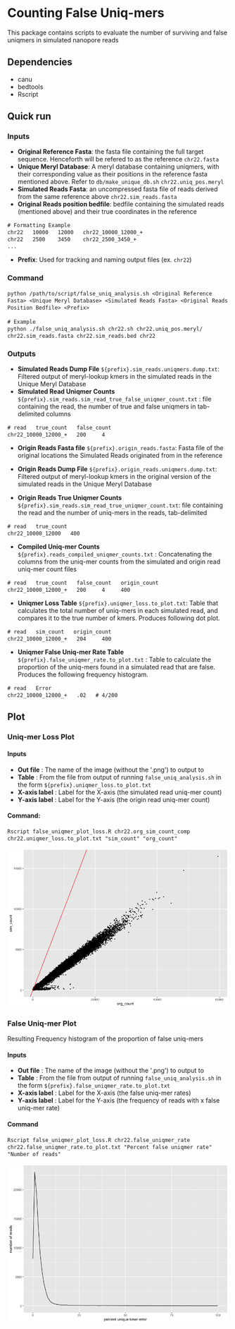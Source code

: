 # Counting False Uniq-mers

This package contains scripts to evaluate the number of surviving and false uniqmers in simulated nanopore reads

## Dependencies
- canu
- bedtools
- Rscript

## Quick run
### Inputs
- **Original Reference Fasta**: the fasta file containing the full target sequence. Henceforth will be refered to as the reference
`chr22.fasta`
- **Unique Meryl Database**: A meryl database containing uniqmers, with their corresponding value as their positions in the reference fasta mentioned above. Refer to `db/make_unique_db.sh` 
`chr22.uniq_pos.meryl`
- **Simulated Reads Fasta**: an uncompressed fasta file of reads derived from the same reference above
`chr22.sim_reads.fasta`
- **Original Reads position bedfile**: bedfile containing the simulated reads (mentioned above) and their true coordinates in the reference
```
# Formatting Example
chr22   10000   12000   chr22_10000_12000_+
chr22   2500    3450    chr22_2500_3450_+
...
```
- **Prefix**: Used for tracking and naming output files (ex. `chr22`)


### Command

```
python /path/to/script/false_uniq_analysis.sh <Original Reference Fasta> <Unique Meryl Database> <Simulated Reads Fasta> <Original Reads Position Bedfile> <Prefix>

# Example
python ./false_uniq_analysis.sh chr22.sh chr22.uniq_pos.meryl/ chr22.sim_reads.fasta chr22.sim_reads.bed chr22
```

### Outputs
- **Simulated Reads Dump File** `${prefix}.sim_reads.uniqmers.dump.txt`: Filtered output of meryl-lookup kmers in the simulated reads in the Unique Meryl Database
- **Simulated Read Uniqmer Counts** `${prefix}.sim_reads.sim_read_true_false_uniqmer_count.txt` : file containing the read, the number of true and false uniqmers in tab-delimited columns
```
# read   true_count   false_count
chr22_10000_12000_+   200     4
```
- **Origin Reads Fasta file** `${prefix}.origin_reads.fasta`: Fasta file of the original locations the Simulated Reads originated from in the reference

- **Origin Reads Dump File** `${prefix}.origin_reads.uniqmers.dump.txt`: Filtered output of meryl-lookup kmers in the original version of the simulated reads in the Unique Meryl Database
- **Origin Reads True Uniqmer Counts** `${prefix}.sim_reads.sim_read_true_uniqmer_count.txt`: file containing the read and the number of uniq-mers in the reads, tab-delimited
```
# read   true_count
chr22_10000_12000   400
```
- **Compiled Uniq-mer Counts** `${prefix}.reads_compiled_uniqmer_counts.txt` : Concatenating the columns from the uniq-mer counts from the simulated and origin read uniq-mer count files
```
# read   true_count   false_count   origin_count
chr22_10000_12000_+   200     4     400
```

- **Uniqmer Loss Table** `${prefix}.uniqmer_loss.to_plot.txt`: Table that calculates the total number of uniq-mers in each simulated read, and compares it to the true number of kmers. Produces following dot plot.

```
# read   sim_count   origin_count
chr22_10000_12000_+   204     400
```

- **Uniqmer False Uniq-mer Rate Table** `${prefix}.false_uniqmer_rate.to_plot.txt` : Table to calculate the proportion of the uniq-mers found in a simulated read that are false. Produces the following frequency histogram. 
```
# read   Error
chr22_10000_12000_+   .02   # 4/200
```
## Plot

### Uniq-mer Loss Plot

#### Inputs
- **Out file** : The name of the image (without the '.png') to output to
- **Table** : From the file from output of running `false_uniq_analysis.sh` in the form `${prefix}.uniqmer_loss.to_plot.txt`
- **X-axis label** : Label for the X-axis (the simulated read uniq-mer count)
- **Y-axis label** : Label for the Y-axis (the origin read uniq-mer count)
#### Command: 
```
Rscript false_uniqmer_plot_loss.R chr22.org_sim_count_comp chr22.uniqmer_loss.to_plot.txt "sim_count" "org_count"
```
![Uniq-mer Loss](chr22.org_sim_count_comp.png)


### False Uniq-mer Plot
Resulting Frequency histogram of the proportion of false uniq-mers

#### Inputs
- **Out file** : The name of the image (without the '.png') to output to
- **Table** : From the file from output of running `false_uniq_analysis.sh` in the form `${prefix}.false_uniqmer_rate.to_plot.txt`
- **X-axis label** : Label for the X-axis (the false uniq-mer rates)
- **Y-axis label** : Label for the Y-axis (the frequency of reads with x false uniq-mer rate)
#### Command
```
Rscript false_uniqmer_plot_loss.R chr22.false_uniqmer_rate chr22.false_uniqmer_rate.to_plot.txt "Percent false uniqmer rate" "Number of reads"
```
![False Uniqmers](chr22.false_unique_kmer_histogram.png)
